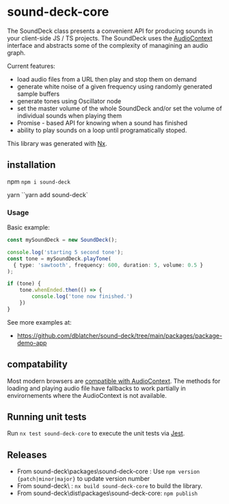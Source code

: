# sound-deck-core

The SoundDeck class presents a convenient API for producing sounds in your client-side JS / TS projects. The SoundDeck uses the [AudioContext](https://developer.mozilla.org/en-US/docs/Web/API/AudioContext) interface and abstracts some of the complexity of managining an audio graph.

Current features:

- load audio files from a URL then play and stop them on demand
- generate white noise of a given frequency using randomly generated sample buffers
- generate tones using Oscillator node
- set the master volume of the whole SoundDeck and/or set the volume of individual sounds when playing them
- Promise - based API for knowing when a sound has finished
- ability to play sounds on a loop until programatically stoped.

This library was generated with [Nx](https://nx.dev).

## installation

npm
`npm i sound-deck`

yarn
``yarn add sound-deck`

### Usage

Basic example:

```typescript
const mySoundDeck = new SoundDeck();

console.log('starting 5 second tone');
const tone = mySoundDeck.playTone(
  { type: 'sawtooth', frequency: 600, duration: 5, volume: 0.5 }
);

if (tone) {
    tone.whenEnded.then(() => {
        console.log('tone now finished.')
    })
}

```
See more examples at:
- https://github.com/dblatcher/sound-deck/tree/main/packages/package-demo-app

## compatability

Most modern browsers are [compatible with AudioContext](https://developer.mozilla.org/en-US/docs/Web/API/AudioContext#browser_compatibility). The methods for loading and playing audio file have fallbacks to work partially in envirornements where the AudioContext is not available.

## Running unit tests

Run `nx test sound-deck-core` to execute the unit tests via [Jest](https://jestjs.io).

## Releases
- From sound-deck\packages\sound-deck-core : Use `npm version {patch|minor|major}` to update version number 
- From sound-deck\ : `nx build sound-deck-core` to build the library.
- From sound-deck\dist\packages\sound-deck-core: `npm publish`

